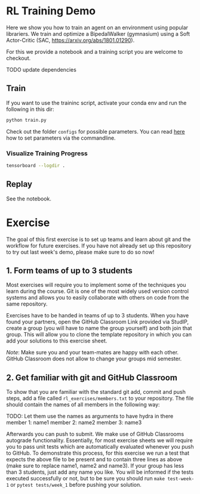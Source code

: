 # RL Training Demo
Here we show you how to train an agent on an environment using popular librariers.
We train and optimize a BipedalWalker (gymnasium) using a Soft Actor-Critic (SAC, https://arxiv.org/abs/1801.01290).

For this we provide a notebook and a training script you are welcome to checkout.

TODO update dependencies

## Train
If you want to use the traininc script, activate your conda env and run the following in this dir:
```bash
python train.py
```
Check out the folder `configs` for possible parameters. You can read [here](https://hydra.cc/docs/advanced/override_grammar/basic/) how to set parameters via the commandline.

### Visualize Training Progress
```bash
tensorboard --logdir .
```

## Replay
See the notebook.


# Exercise

The goal of this first exercise is to set up teams and learn about git and the workflow for future exercises. 
If you have not already set up this repository to try out last week's demo, please make sure to do so now!

## 1. Form teams of up to 3 students
Most exercises will require you to implement some of the techniques you learn during the course.
Git is one of the most widely used version control systems and allows you to easily collaborate with others on code from the same repository.

Exercises have to be handed in teams of up to 3 students. When you have found your partners, open the GitHub Classroom Link provided via StudIP,
create a group (you will have to name the group yourself) and both join that group. This will allow you to clone the template repository in
which you can add your solutions to this exercise sheet.

*Note*: Make sure you and your team-mates are happy with each other. GitHub Classroom does not allow to change your groups mid semester.

## 2. Get familiar with git and GitHub Classroom
To show that you are familiar with the standard git add, commit and push steps, add a file called `rl_exercises/members.txt` to your repository.
The file should contain the names of all members in the following way:

TODO: Let them use the names as arguments to have hydra in there
member 1: name1
member 2: name2
member 3: name3

Afterwards you can push to submit.
We make use of GitHub Classrooms autograde functionality. 
Essentially, for most exercise sheets we will require you to pass unit tests which are automatically evaluated whenever you push to GitHub. 
To demonstrate this process, for this exercise we run a test that expects the above file to be present and to contain three lines as above (make sure to replace name1, name2 and name3).
If your group has less than 3 students, just add any name you like.
You will be informed if the tests executed successfully or not, but to be sure you should run `make test-week-1` or `pytest tests/week_1` before pushing your solution.
